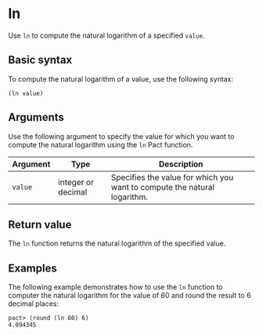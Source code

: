 # ln

Use `ln` to compute the natural logarithm of a specified `value`.

## Basic syntax

To compute the natural logarithm of a value, use the following syntax:

```pact
(ln value)
```

## Arguments

Use the following argument to specify the value for which you want to compute the natural logarithm using the `ln` Pact function.

| Argument | Type | Description |
| --- | --- | --- |
| `value` | integer or decimal | Specifies the value for which you want to compute the natural logarithm. |

## Return value

The `ln` function returns the natural logarithm of the specified value.

## Examples

The following example demonstrates how to use the `ln` function to computer the natural logarithm for the value of 60 and round the result to 6 decimal places:

```pact
pact> (round (ln 60) 6)
4.094345
```
